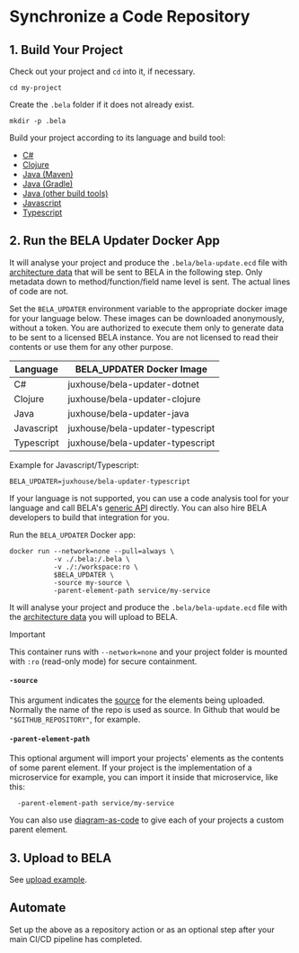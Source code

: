 # Synchronize a Code Repository

## 1. Build Your Project

Check out your project and `cd` into it, if necessary.
```
cd my-project
```

Create the `.bela` folder if it does not already exist.
```
mkdir -p .bela
```

Build your project according to its language and build tool:
 - [C#](/updaters/.NET.md)
 - [Clojure](/updaters/Clojure.md)
 - [Java (Maven)](/updaters/Java-Maven.md)
 - [Java (Gradle)](/updaters/Java-Gradle.md)
 - [Java (other build tools)](/updaters/Java-Other.md)
 - [Javascript](/updaters/Typescript.md)
 - [Typescript](/updaters/Typescript.md)


## 2. Run the BELA Updater Docker App

It will analyse your project and produce the `.bela/bela-update.ecd` file with [architecture data](/Concepts.md#ecds) that will be sent to BELA in the following step. Only metadata down to method/function/field name level is sent. The actual lines of code are not.

Set the `BELA_UPDATER` environment variable to the appropriate docker image for your language below. These images can be downloaded anonymously, without a token. You are authorized to execute them only to generate data to be sent to a licensed BELA instance. You are not licensed to read their contents or use them for any other purpose.

| Language | BELA_UPDATER Docker Image |
|----------|-------------------------|
| C# | juxhouse/bela-updater-dotnet |
| Clojure | juxhouse/bela-updater-clojure |
| Java | juxhouse/bela-updater-java |
| Javascript | juxhouse/bela-updater-typescript |
| Typescript | juxhouse/bela-updater-typescript |

Example for Javascript/Typescript:
```
BELA_UPDATER=juxhouse/bela-updater-typescript
```
If your language is not supported, you can use a code analysis tool for your language and call BELA's [generic API](API.md) directly. You can also hire BELA developers to build that integration for you.

Run the `BELA_UPDATER` Docker app:
```
docker run --network=none --pull=always \
           -v ./.bela:/.bela \
           -v ./:/workspace:ro \
           $BELA_UPDATER \
           -source my-source \
           -parent-element-path service/my-service
```
It will analyse your project and produce the `.bela/bela-update.ecd` file with the [architecture data](/Concepts.md#ecds) you will upload to BELA.

> [!IMPORTANT]
> This container runs with `--network=none` and your project folder is mounted with `:ro` (read-only mode) for secure containment.

#### `-source`

This argument indicates the [source](/Concepts.md#sources) for the elements being uploaded. Normally the name of the repo is used as source. In Github that would be `"$GITHUB_REPOSITORY"`, for example.

#### `-parent-element-path`  

This optional argument will import your projects' elements as the contents of some parent element. If your project is the implementation of a microservice for example, you can import it inside that microservice, like this:
```
  -parent-element-path service/my-service
```
You can also use [diagram-as-code](updaters/reference/upload-example.md#uploading-diagrams-as-code) to give each of your projects a custom parent element.

## 3. Upload to BELA

See [upload example](/updaters/reference/upload-example.md).

## Automate

Set up the above as a repository action or as an optional step after your main CI/CD pipeline has completed.

